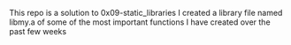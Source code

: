 This repo is a solution to 0x09-static_libraries
I created a library file named libmy.a of some of the most important functions
I have created over the past few weeks
